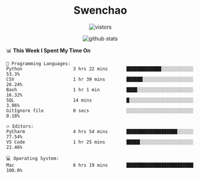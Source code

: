 <h1 align="center">Swenchao</h3>

<p align="center">
  <img src="https://visitor-badge.glitch.me/badge?page_id=Swenchao" alt="vistors" />
</p>

<p align="center">
  <img src="https://github-readme-stats.vercel.app/api?username=Swenchao&count_private=true&show_icons=true&theme=vue-dark&hide_title=true" alt="github stats" />
</p>

<!--START_SECTION:waka-->
📊 **This Week I Spent My Time On** 

```text
💬 Programming Languages: 
Python                   3 hrs 22 mins       █████████████░░░░░░░░░░░░   53.3% 
CSV                      1 hr 39 mins        ██████░░░░░░░░░░░░░░░░░░░   26.24% 
Bash                     1 hr 1 min          ████░░░░░░░░░░░░░░░░░░░░░   16.32% 
SQL                      14 mins             █░░░░░░░░░░░░░░░░░░░░░░░░   3.96% 
GitIgnore file           0 secs              ░░░░░░░░░░░░░░░░░░░░░░░░░   0.18%

🔥 Editors: 
PyCharm                  4 hrs 54 mins       ███████████████████░░░░░░   77.54% 
VS Code                  1 hr 25 mins        █████░░░░░░░░░░░░░░░░░░░░   22.46%

💻 Operating System: 
Mac                      6 hrs 19 mins       █████████████████████████   100.0%

```


<!--END_SECTION:waka-->
